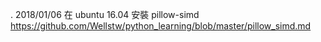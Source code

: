 . 2018/01/06 在 ubuntu 16.04 安裝 pillow-simd
https://github.com/Wellstw/python_learning/blob/master/pillow_simd.md  
